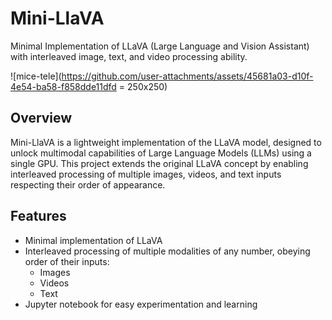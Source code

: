 # Mini-LlaVA

Minimal Implementation of LLaVA (Large Language and Vision Assistant) with interleaved image, text, and video processing ability.

![mice-tele](https://github.com/user-attachments/assets/45681a03-d10f-4e54-ba58-f858dde11dfd = 250x250)

## Overview

Mini-LlaVA is a lightweight implementation of the LLaVA model, designed to unlock multimodal capabilities of Large Language Models (LLMs) using a single GPU. This project extends the original LLaVA concept by enabling interleaved processing of multiple images, videos, and text inputs respecting their order of appearance.

## Features

- Minimal implementation of LLaVA
- Interleaved processing of multiple modalities of any number, obeying order of their inputs:
  - Images
  - Videos
  - Text
- Jupyter notebook for easy experimentation and learning
